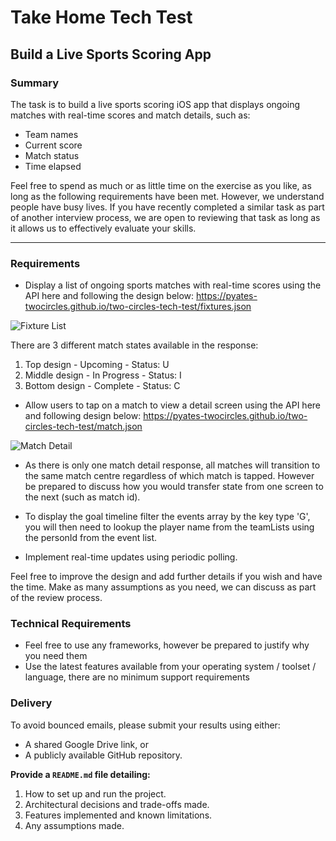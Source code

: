 # Take Home Tech Test  

## Build a Live Sports Scoring App  

### Summary  
The task is to build a live sports scoring iOS app that displays ongoing matches with real-time scores and match details, such as:  
- Team names  
- Current score  
- Match status  
- Time elapsed  

Feel free to spend as much or as little time on the exercise as you like, as long as the following requirements have been met. However, we understand people have busy lives. If you have recently completed a similar task as part of another interview process, we are open to reviewing that task as long as it allows us to effectively evaluate your skills.  

---

### Requirements  
- Display a list of ongoing sports matches with real-time scores using the API here and following the design below: https://pyates-twocircles.github.io/two-circles-tech-test/fixtures.json

![Fixture List](https://pyates-twocircles.github.io/two-circles-tech-test/fixture-list.png)

There are 3 different match states available in the response:
1. Top design - Upcoming - Status: U
2. Middle design - In Progress - Status: I
3. Bottom design - Complete - Status: C

- Allow users to tap on a match to view a detail screen using the API here and following design below: https://pyates-twocircles.github.io/two-circles-tech-test/match.json

![Match Detail](https://pyates-twocircles.github.io/two-circles-tech-test/match-detail.png)

- As there is only one match detail response, all matches will transition to the same match centre regardless of which match is tapped. However be prepared to discuss how you would transfer state from one screen to the next (such as match id).
- To display the goal timeline filter the events array by the key type 'G', you will then need to lookup the player name from the teamLists using the personId from the event list.

- Implement real-time updates using periodic polling.

Feel free to improve the design and add further details if you wish and have the time. Make as many assumptions as you need, we can discuss as part of the review process.

### Technical Requirements
- Feel free to use any frameworks, however be prepared to justify why you need them
- Use the latest features available from your operating system / toolset / language, there are no minimum support requirements

### Delivery  
To avoid bounced emails, please submit your results using either:  
- A shared Google Drive link, or  
- A publicly available GitHub repository.  

**Provide a `README.md` file detailing:**  
1. How to set up and run the project.  
2. Architectural decisions and trade-offs made.  
3. Features implemented and known limitations.  
4. Any assumptions made.